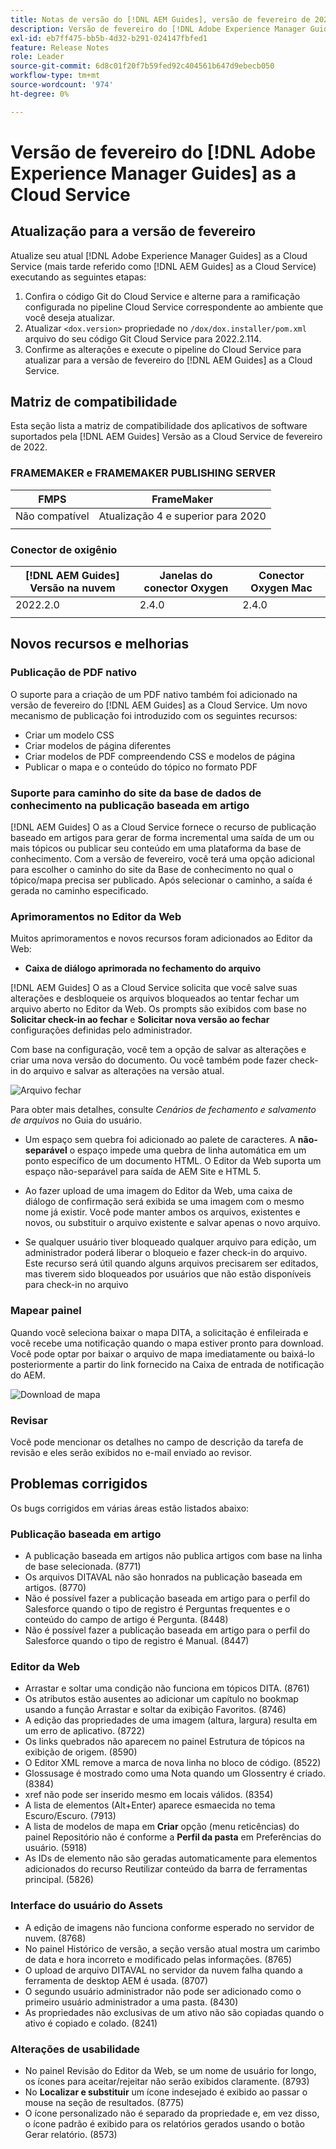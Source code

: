 ```yaml
---
title: Notas de versão do [!DNL AEM Guides], versão de fevereiro de 2022
description: Versão de fevereiro do [!DNL Adobe Experience Manager Guides] as a Cloud Service
exl-id: eb7ff475-bb5b-4d32-b291-024147fbfed1
feature: Release Notes
role: Leader
source-git-commit: 6d8c01f20f7b59fed92c404561b647d9ebecb050
workflow-type: tm+mt
source-wordcount: '974'
ht-degree: 0%

---
```


# Versão de fevereiro do [!DNL Adobe Experience Manager Guides] as a Cloud Service

## Atualização para a versão de fevereiro

Atualize seu atual [!DNL Adobe Experience Manager Guides] as a Cloud Service (mais tarde referido como [!DNL AEM Guides] as a Cloud Service) executando as seguintes etapas:
1. Confira o código Git do Cloud Service e alterne para a ramificação configurada no pipeline Cloud Service correspondente ao ambiente que você deseja atualizar.
1. Atualizar `<dox.version>` propriedade no `/dox/dox.installer/pom.xml` arquivo do seu código Git Cloud Service para 2022.2.114.
1. Confirme as alterações e execute o pipeline do Cloud Service para atualizar para a versão de fevereiro do [!DNL AEM Guides] as a Cloud Service.

## Matriz de compatibilidade

Esta seção lista a matriz de compatibilidade dos aplicativos de software suportados pela [!DNL AEM Guides] Versão as a Cloud Service de fevereiro de 2022.

### FRAMEMAKER e FRAMEMAKER PUBLISHING SERVER

| FMPS | FrameMaker |
| --- | --- |
| Não compatível | Atualização 4 e superior para 2020 |
| | |


### Conector de oxigênio

| [!DNL AEM Guides] Versão na nuvem | Janelas do conector Oxygen | Conector Oxygen Mac |
| --- | --- | --- |
| 2022.2.0 | 2.4.0 | 2.4.0 |
|  |  |  |


## Novos recursos e melhorias

### Publicação de PDF nativo

O suporte para a criação de um PDF nativo também foi adicionado na versão de fevereiro do [!DNL AEM Guides] as a Cloud Service. Um novo mecanismo de publicação foi introduzido com os seguintes recursos:
* Criar um modelo CSS
* Criar modelos de página diferentes
* Criar modelos de PDF compreendendo CSS e modelos de página
* Publicar o mapa e o conteúdo do tópico no formato PDF

### Suporte para caminho do site da base de dados de conhecimento na publicação baseada em artigo

[!DNL AEM Guides] O as a Cloud Service fornece o recurso de publicação baseado em artigos para gerar de forma incremental uma saída de um ou mais tópicos ou publicar seu conteúdo em uma plataforma da base de conhecimento. Com a versão de fevereiro, você terá uma opção adicional para escolher o caminho do site da Base de conhecimento no qual o tópico/mapa precisa ser publicado. Após selecionar o caminho, a saída é gerada no caminho especificado.

### Aprimoramentos no Editor da Web

Muitos aprimoramentos e novos recursos foram adicionados ao Editor da Web:

* **Caixa de diálogo aprimorada no fechamento do arquivo**

[!DNL AEM Guides] O as a Cloud Service solicita que você salve suas alterações e desbloqueie os arquivos bloqueados ao tentar fechar um arquivo aberto no Editor da Web. Os prompts são exibidos com base no **Solicitar check-in ao fechar** e **Solicitar nova versão ao fechar** configurações definidas pelo administrador.

Com base na configuração, você tem a opção de salvar as alterações e criar uma nova versão do documento. Ou você também pode fazer check-in do arquivo e salvar as alterações na versão atual.

![Arquivo fechar](assets/file-close-save-changes-unlock.png)

Para obter mais detalhes, consulte *Cenários de fechamento e salvamento de arquivos* no Guia do usuário.

* Um espaço sem quebra foi adicionado ao palete de caracteres.  A **não-separável** o espaço impede uma quebra de linha automática em um ponto específico de um documento HTML. O Editor da Web suporta um espaço não-separável para saída de AEM Site e HTML 5.

* Ao fazer upload de uma imagem do Editor da Web, uma caixa de diálogo de confirmação será exibida se uma imagem com o mesmo nome já existir. Você pode manter ambos os arquivos, existentes e novos, ou substituir o arquivo existente e salvar apenas o novo arquivo.

* Se qualquer usuário tiver bloqueado qualquer arquivo para edição, um administrador poderá liberar o bloqueio e fazer check-in do arquivo. Este recurso será útil quando alguns arquivos precisarem ser editados, mas tiverem sido bloqueados por usuários que não estão disponíveis para check-in no arquivo

### Mapear painel

Quando você seleciona baixar o mapa DITA, a solicitação é enfileirada e você recebe uma notificação quando o mapa estiver pronto para download. Você pode optar por baixar o arquivo de mapa imediatamente ou baixá-lo posteriormente a partir do link fornecido na Caixa de entrada de notificação do AEM.

![Download de mapa](assets/download-map-prompt.png)

### Revisar

Você pode mencionar os detalhes no campo de descrição da tarefa de revisão e eles serão exibidos no e-mail enviado ao revisor.

## Problemas corrigidos

Os bugs corrigidos em várias áreas estão listados abaixo:

### Publicação baseada em artigo

* A publicação baseada em artigos não publica artigos com base na linha de base selecionada. (8771)
* Os arquivos DITAVAL não são honrados na publicação baseada em artigos. (8770)
* Não é possível fazer a publicação baseada em artigo para o perfil do Salesforce quando o tipo de registro é Perguntas frequentes e o conteúdo do campo de artigo é Pergunta. (8448)
* Não é possível fazer a publicação baseada em artigo para o perfil do Salesforce quando o tipo de registro é Manual. (8447)

### Editor da Web

* Arrastar e soltar uma condição não funciona em tópicos DITA. (8761)
* Os atributos estão ausentes ao adicionar um capítulo no bookmap usando a função Arrastar e soltar da exibição Favoritos. (8746)
* A edição das propriedades de uma imagem (altura, largura) resulta em um erro de aplicativo. (8722)
* Os links quebrados não aparecem no painel Estrutura de tópicos na exibição de origem. (8590)
* O Editor XML remove a marca de nova linha no bloco de código. (8522)
* Glossusage é mostrado como uma Nota quando um Glossentry é criado. (8384)
* xref não pode ser inserido mesmo em locais válidos. (8354)
* A lista de elementos (Alt+Enter) aparece esmaecida no tema Escuro/Escuro. (7913)
* A lista de modelos de mapa em **Criar** opção (menu reticências) do painel Repositório não é conforme a **Perfil da pasta** em Preferências do usuário. (5918)
* As IDs de elemento não são geradas automaticamente para elementos adicionados do recurso Reutilizar conteúdo da barra de ferramentas principal. (5826)

### Interface do usuário do Assets

* A edição de imagens não funciona conforme esperado no servidor de nuvem. (8768)
* No painel Histórico de versão, a seção versão atual mostra um carimbo de data e hora incorreto e modificado pelas informações. (8765)
* O upload de arquivo DITAVAL no servidor da nuvem falha quando a ferramenta de desktop AEM é usada. (8707)
* O segundo usuário administrador não pode ser adicionado como o primeiro usuário administrador a uma pasta. (8430)
* As propriedades não exclusivas de um ativo não são copiadas quando o ativo é copiado e colado. (8241)

### Alterações de usabilidade

* No painel Revisão do Editor da Web, se um nome de usuário for longo, os ícones para aceitar/rejeitar não serão exibidos claramente. (8793)
* No **Localizar e substituir** um ícone indesejado é exibido ao passar o mouse na seção de resultados. (8775)
* O ícone personalizado não é separado da propriedade e, em vez disso, o ícone padrão é exibido para os relatórios gerados usando o botão Gerar relatório. (8573)
